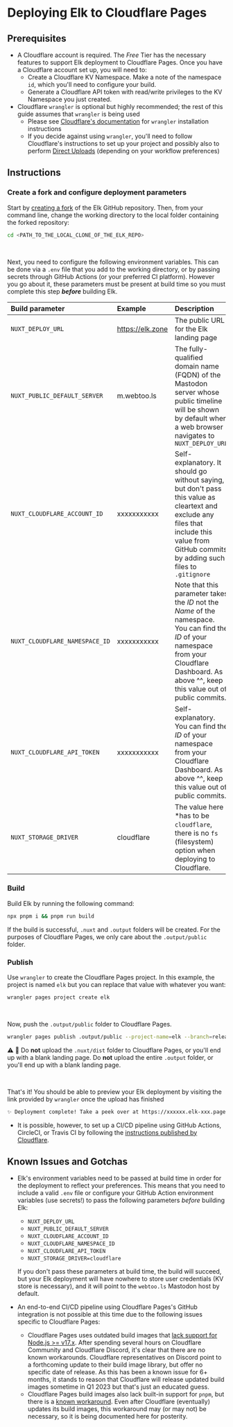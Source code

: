 # Deploying Elk to Cloudflare Pages

## Prerequisites
- A Cloudflare account is required. The _Free_ Tier has the necessary features to support Elk deployment to Cloudflare Pages. Once you have a Cloudflare account set up, you will need to:
  - Create a Cloudflare KV Namespace. Make a note of the namespace `id`, which you'll need to configure your build.
  - Generate a Cloudflare API token with read/write privileges to the KV Namespace you just created.
- Cloudflare `wrangler` is optional but highly recommended; the rest of this guide assumes that `wrangler` is being used
  - Please see [Cloudflare's documentation](https://developers.cloudflare.com/workers/wrangler/install-and-update/) for `wrangler` installation instructions
  - If you decide against using `wrangler`, you'll need to follow Cloudflare's instructions to set up your project and possibly also to perform [Direct Uploads](https://developers.cloudflare.com/pages/platform/direct-upload/) (depending on your workflow preferences)

## Instructions
### Create a fork and configure deployment parameters

Start by [creating a fork](https://github.com/elk-zone/elk/fork) of the Elk GitHub repository. Then, from your command line, change the working directory to the local folder containing the forked repository:
```sh
cd <PATH_TO_THE_LOCAL_CLONE_OF_THE_ELK_REPO>
```

<BR>

Next, you need to configure the following environment variables. This can be done via a `.env` file that you add to the working directory, or by passing secrets through GitHub Actions (or your preferred CI platform). However you go about it, these parameters must be present at build time so you must complete this step _**before**_ building Elk. 

Build parameter | Example | Description
:-------------- | :------ | :----------
`NUXT_DEPLOY_URL` | https://elk.zone | The public URL for the Elk landing page
`NUXT_PUBLIC_DEFAULT_SERVER` | m.webtoo.ls | The fully-qualified domain name (FQDN) of the Mastodon server whose public timeline will be shown by default when a web browser navigates to `NUXT_DEPLOY_URL`
`NUXT_CLOUDFLARE_ACCOUNT_ID` | xxxxxxxxxxx | Self-explanatory. It should go without saying, but don't pass this value as cleartext and exclude any files that include this value from GitHub commits by adding such files to `.gitignore`
`NUXT_CLOUDFLARE_NAMESPACE_ID` | xxxxxxxxxxx | Note that this parameter takes the _ID_ not the _Name_ of the namespace. You can find the _ID_ of your namespace from your Cloudflare Dashboard. As above ^^, keep this value out of public commits.
`NUXT_CLOUDFLARE_API_TOKEN` | xxxxxxxxxxx | Self-explanatory. You can find the _ID_ of your namespace from your Cloudflare Dashboard. As above ^^, keep this value out of public commits.
`NUXT_STORAGE_DRIVER` | cloudflare | The value here *has to be `cloudflare`, there is no `fs` (filesystem) option when deploying to Cloudflare.


### Build

Build Elk by running the following command:
```sh
npx pnpm i && pnpm run build
```
If the build is successful, `.nuxt` and `.output` folders will be created. For the purposes of Cloudflare Pages, we only care about the `.output/public` folder.

### Publish

Use `wrangler` to create the Cloudflare Pages project. In this example, the project is named `elk` but you can replace that value with whatever you want:
```sh
wrangler pages project create elk
```

<BR>


Now, push the `.output/public` folder to Cloudflare Pages.

```sh
wrangler pages publish .output/public --project-name=elk --branch=release
```

:warning: :eyes: Do **not** upload the `.nuxt/dist` folder to Cloudflare Pages, or you'll end up with a blank landing page. Do **not** upload the entire `.output` folder, or you'll end up with a blank landing page.

<BR>

That's it! You should be able to preview your Elk deployment by visiting the link provided by `wrangler` once the upload has finished
```sh
✨ Deployment complete! Take a peek over at https://xxxxxx.elk-xxx.pages.dev
```

- It is possible, however, to set up a CI/CD pipeline using GitHub Actions, CircleCI, or Travis CI by following the [instructions published by Cloudflare](https://developers.cloudflare.com/pages/how-to/use-direct-upload-with-continuous-integration/).


## Known Issues and Gotchas
- Elk's environment variables need to be passed at build time in order for the deployment to reflect your preferences. This means that you need to include a valid `.env` file or configure your GitHub Action environment variables (use secrets!) to pass the following parameters _before_ building Elk:
  - `NUXT_DEPLOY_URL`
  - `NUXT_PUBLIC_DEFAULT_SERVER`
  - `NUXT_CLOUDFLARE_ACCOUNT_ID`
  - `NUXT_CLOUDFLARE_NAMESPACE_ID`
  - `NUXT_CLOUDFLARE_API_TOKEN`
  - `NUXT_STORAGE_DRIVER=cloudflare`
  
  If you don't pass these parameters at build time, the build will succeed, but your Elk deployment will have nowhere to store user credentials (KV store is necessary), and it will point to the `webtoo.ls` Mastodon host by default.

- An end-to-end CI/CD pipeline using Cloudflare Pages's GitHub integration is not possible at this time due to the following issues specific to Cloudflare Pages:
  - Cloudflare Pages uses outdated build images that [lack support for Node.js >= v17.x](https://developers.cloudflare.com/pages/platform/build-configuration/). After spending several hours on Cloudflare Community and Cloudflare Discord, it's clear that there are no known workarounds. Cloudflare representatives on Discord point to a forthcoming update to their build image library, but offer no specific date of release. As this has been a known issue for 6+ months, it stands to reason that Cloudflare will release updated build images sometime in Q1 2023 but that's just an educated guess.
  - Cloudflare Pages build images also lack built-in support for `pnpm`, but there is a [known workaround](https://community.cloudflare.com/t/add-pnpm-to-pre-installed-cloudflare-pages-tools/288514/3). Even after Cloudflare (eventually) updates its build images, this workaround may (or may not) be necessary, so it is being documented here for posterity.
